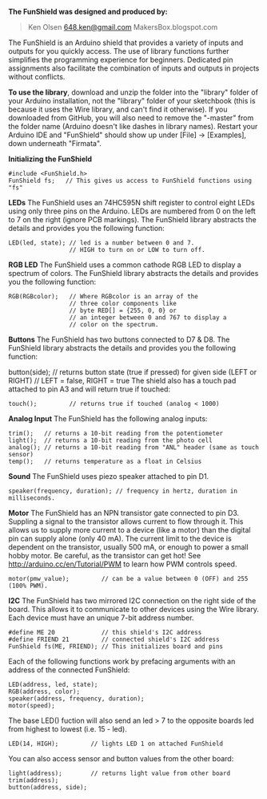 **The FunShield was designed and produced by:**
> Ken Olsen
> 648.ken@gmail.com
> MakersBox.blogspot.com

The FunShield is an Arduino shield that provides a variety of inputs and outputs for you quickly access. The use of library functions further simplifies the programming experience for beginners. Dedicated pin assignments also facilitate the combination of inputs and outputs in projects without conflicts.

**To use the library**, download and unzip the folder into the "library" folder of your Arduino installation, not the "library" folder of your sketchbook (this is because it uses the Wire library, and can't find it otherwise). If you downloaded from GitHub, you will also need to remove the "-master" from the folder name (Arduino doesn't like dashes in library names). Restart your Arduino IDE and "FunShield" should show up under [File] -> [Examples], down underneath "Firmata".
	
**Initializing the FunShield**

    #include <FunShield.h>
    FunShield fs;   // This gives us access to FunShield functions using "fs"

**LEDs**
The FunShield uses an 74HC595N shift register to control eight LEDs using only three pins on the Arduino.  LEDs are numbered from 0 on the left to 7 on the right (ignore PCB markings). The FunShield library abstracts the details and provides you the following function:
  
    LED(led, state); // led is a number between 0 and 7.
                     // HIGH to turn on or LOW to turn off.

**RGB LED**
The FunShield uses a common cathode RGB LED to display a spectrum of colors.
The FunShield library abstracts the details and provides you the following function:
  
    RGB(RGBcolor);   // Where RGBcolor is an array of the 
                     // three color components like
                     // byte RED[] = {255, 0, 0} or 
                     // an integer between 0 and 767 to display a
                     // color on the spectrum.

**Buttons**
The FunShield has two buttons connected to D7 & D8. The FunShield library abstracts the  details and provides  you the following function:

  button(side);      // returns button state (true if pressed) for given side (LEFT or RIGHT)
                     // LEFT = false, RIGHT = true
The shield also has a touch pad attached to pin A3 and will return true if touched: 

    touch();         // returns true if touched (analog < 1000) 

**Analog Input**
The FunShield has the following analog inputs:

    trim();   // returns a 10-bit reading from the potentiometer   
    light();  // returns a 10-bit reading from the photo cell
    analog(); // returns a 10-bit reading from "ANL" header (same as touch sensor)
    temp();   // returns temperature as a float in Celsius

**Sound**
The FunShield uses piezo speaker attached to pin D1.

    speaker(frequency, duration); // frequency in hertz, duration in milliseconds.

**Motor**
The FunShield has an NPN transistor gate connected to pin D3. Suppling a signal to the   transistor allows current to flow through it. This allows us to supply more current to a device (like a motor) than the digital pin can supply alone (only 40 mA). The current limit to the device is dependent on the transistor, usually 500 mA, or enough to power a small hobby motor. Be careful, as the transistor can get hot! 
See http://arduino.cc/en/Tutorial/PWM to learn how PWM controls speed.
    
	motor(pmw_value);         // can be a value between 0 (OFF) and 255 (100% PWM).
	
**I2C**
The FunShield has two mirrored I2C connection on the right side of the board. This allows it to communicate to other devices using the Wire library. Each device must have an unique 7-bit address number. 

    #define ME 20             // this shield's I2C address
    #define FRIEND 21         // connected shield's I2C address
    FunShield fs(ME, FRIEND); // This initializes board and pins

Each of the following functions work by prefacing arguments with an address of the connected FunShield:
  
    LED(address, led, state);
    RGB(address, color);
    speaker(address, frequency, duration);
    motor(speed);

The base LED() fuction will also send an led > 7 to the opposite boards led from highest to lowest (i.e. 15 - led).

    LED(14, HIGH);         // lights LED 1 on attached FunShield
    
You can also access sensor and button values from the other board:
    
    light(address);        // returns light value from other board
    trim(address);
    button(address, side);
	

